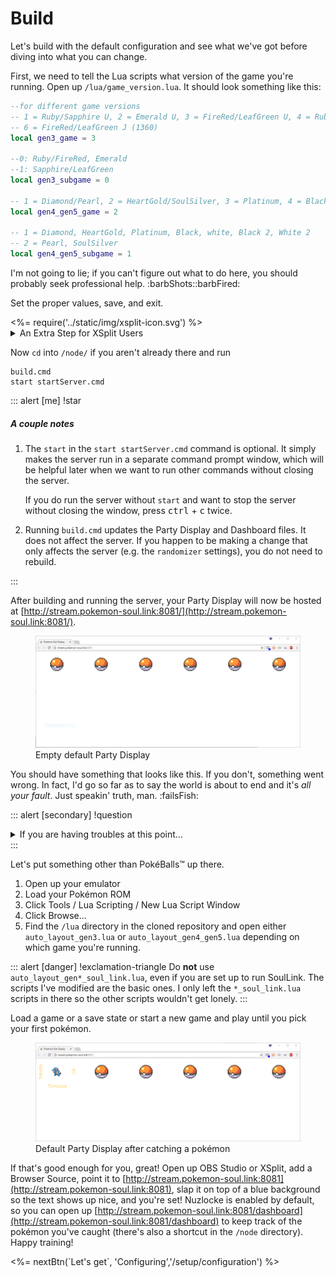 Build
=====

Let's build with the default configuration and see what we've got before diving into what you can change.  

First, we need to tell the Lua scripts what version of the game you're running.  Open up `/lua/game_version.lua`.  It should look something like this:

```lua
--for different game versions
-- 1 = Ruby/Sapphire U, 2 = Emerald U, 3 = FireRed/LeafGreen U, 4 = Ruby/Sapphire J, 5 = Emerald J (TODO), 
-- 6 = FireRed/LeafGreen J (1360)
local gen3_game = 3

--0: Ruby/FireRed, Emerald
--1: Sapphire/LeafGreen
local gen3_subgame = 0

-- 1 = Diamond/Pearl, 2 = HeartGold/SoulSilver, 3 = Platinum, 4 = Black, 5 = White, 6 = Black 2, 7 = White 2
local gen4_gen5_game = 2

-- 1 = Diamond, HeartGold, Platinum, Black, white, Black 2, White 2
-- 2 = Pearl, SoulSilver
local gen4_gen5_subgame = 1
```

I'm not going to lie; if you can't figure out what to do here, you should probably seek professional help. :barbShots::barbFired: 

Set the proper values, save, and exit.

<div class="alert alert-xsplit d-flex flex-row align-items-center">
<div class="left-icon">
<%= require('../static/img/xsplit-icon.svg') %>
</div>

<details><summary>An Extra Step for XSplit Users</summary>

As of the writing of this documentation (April 2018), there is a bug in XSplit that requires you to set one setting toward the bottom of `/node/config.json`.

```js
{
    "server": {
        "useLessSecureAPI": true
    }
}
```

Just set that value to `true`, save, and quit.
</details>
</div>

Now `cd` into `/node/` if you aren't already there and run

```dos
build.cmd
start startServer.cmd
```

::: alert [me] !star
##### A couple notes #####

<div class="notes">

1.  The `start` in the `start startServer.cmd` command is optional.  It simply makes the server run in a separate command prompt window, which will be helpful later when we want to run other commands without closing the server.

    If you do run the server without `start` and want to stop the server without closing the window, press <kbd>ctrl</kbd> + <kbd>c</kbd> twice.

2.  Running `build.cmd` updates the Party Display and Dashboard files.  It does not affect the server.  If you happen to be making a change that only affects the server (e.g. the `randomizer` settings), you do not need to rebuild.

</div>
:::

After building and running the server, your Party Display will now be hosted at [http://stream.pokemon-soul.link:8081/](http://stream.pokemon-soul.link:8081/).

<div class="d-flex flex-sm-column flex-lg-row justify-content-around align-items-center">
<figure class="img-modal mx-4 mb-4">
<img src="../static/img/default-party-display.png" class="img-thumbnail" />
<figcaption>Empty default Party Display</figcaption>
</figure>
</div>

You should have something that looks like this.  If you don't, something went wrong.  In fact, I'd go so far as to say the world is about to end and it's *all your fault*.  Just speakin' truth, man.  :failsFish:

::: alert [secondary] !question
<details><summary>If you are having troubles at this point...</summary>

Close the window that opened when you ran `start startServer.cmd`, and then run:

```dos
git reset --hard HEAD
git clean -f
rmdir /s /q public
npm i
build.cmd
start startServer.cmd
```

Now refresh your browser.
</details>
:::

Let's put something other than PokéBalls&trade; up there.

1.  Open up your emulator
2.  Load your Pokémon ROM
3.  Click Tools / Lua Scripting / New Lua Script Window
4.  Click Browse...
5.  Find the `/lua` directory in the cloned repository and open either `auto_layout_gen3.lua` or `auto_layout_gen4_gen5.lua` depending on which game you're running.

::: alert [danger] !exclamation-triangle
Do **not** use `auto_layout_gen*_soul_link.lua`, even if you are set up to run SoulLink.  The scripts I've modified are the basic ones.  I only left the `*_soul_link.lua` scripts in there so the other scripts wouldn't get lonely.
:::

Load a game or a save state or start a new game and play until you pick your first pokémon.

<div class="d-flex flex-sm-column flex-lg-row justify-content-around align-items-center">
<figure class="img-modal mx-4 mb-4">
<img src="../static/img/one-pokemon-party-display.png" class="img-thumbnail" />
<figcaption>Default Party Display after catching a pokémon</figcaption>
</figure>
</div>

If that's good enough for you, great!  Open up OBS Studio or XSplit, add a Browser Source, point it to [http://stream.pokemon-soul.link:8081](http://stream.pokemon-soul.link:8081), slap it on top of a blue background so the text shows up nice, and you're set!  Nuzlocke is enabled by default, so you can open up [http://stream.pokemon-soul.link:8081/dashboard](http://stream.pokemon-soul.link:8081/dashboard) to keep track of the pokémon you've caught (there's also a shortcut in the `/node` directory).  Happy training!



<div><%= nextBtn(`Let's get`, 'Configuring','/setup/configuration') %></div>